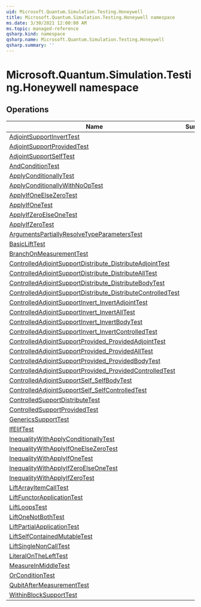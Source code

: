```yaml
---
uid: Microsoft.Quantum.Simulation.Testing.Honeywell
title: Microsoft.Quantum.Simulation.Testing.Honeywell namespace
ms.date: 3/30/2021 12:00:00 AM
ms.topic: managed-reference
qsharp.kind: namespace
qsharp.name: Microsoft.Quantum.Simulation.Testing.Honeywell
qsharp.summary: ''
---
```


# Microsoft.Quantum.Simulation.Testing.Honeywell namespace




<!-- summaries -->

## Operations

| Name | Summary |
|------|---------|
|[AdjointSupportInvertTest](xref:Microsoft.Quantum.Simulation.Testing.Honeywell.AdjointSupportInvertTest) | |
|[AdjointSupportProvidedTest](xref:Microsoft.Quantum.Simulation.Testing.Honeywell.AdjointSupportProvidedTest) | |
|[AdjointSupportSelfTest](xref:Microsoft.Quantum.Simulation.Testing.Honeywell.AdjointSupportSelfTest) | |
|[AndConditionTest](xref:Microsoft.Quantum.Simulation.Testing.Honeywell.AndConditionTest) | |
|[ApplyConditionallyTest](xref:Microsoft.Quantum.Simulation.Testing.Honeywell.ApplyConditionallyTest) | |
|[ApplyConditionallyWithNoOpTest](xref:Microsoft.Quantum.Simulation.Testing.Honeywell.ApplyConditionallyWithNoOpTest) | |
|[ApplyIfOneElseZeroTest](xref:Microsoft.Quantum.Simulation.Testing.Honeywell.ApplyIfOneElseZeroTest) | |
|[ApplyIfOneTest](xref:Microsoft.Quantum.Simulation.Testing.Honeywell.ApplyIfOneTest) | |
|[ApplyIfZeroElseOneTest](xref:Microsoft.Quantum.Simulation.Testing.Honeywell.ApplyIfZeroElseOneTest) | |
|[ApplyIfZeroTest](xref:Microsoft.Quantum.Simulation.Testing.Honeywell.ApplyIfZeroTest) | |
|[ArgumentsPartiallyResolveTypeParametersTest](xref:Microsoft.Quantum.Simulation.Testing.Honeywell.ArgumentsPartiallyResolveTypeParametersTest) | |
|[BasicLiftTest](xref:Microsoft.Quantum.Simulation.Testing.Honeywell.BasicLiftTest) | |
|[BranchOnMeasurementTest](xref:Microsoft.Quantum.Simulation.Testing.Honeywell.BranchOnMeasurementTest) | |
|[ControlledAdjointSupportDistribute_DistributeAdjointTest](xref:Microsoft.Quantum.Simulation.Testing.Honeywell.ControlledAdjointSupportDistribute_DistributeAdjointTest) | |
|[ControlledAdjointSupportDistribute_DistributeAllTest](xref:Microsoft.Quantum.Simulation.Testing.Honeywell.ControlledAdjointSupportDistribute_DistributeAllTest) | |
|[ControlledAdjointSupportDistribute_DistributeBodyTest](xref:Microsoft.Quantum.Simulation.Testing.Honeywell.ControlledAdjointSupportDistribute_DistributeBodyTest) | |
|[ControlledAdjointSupportDistribute_DistributeControlledTest](xref:Microsoft.Quantum.Simulation.Testing.Honeywell.ControlledAdjointSupportDistribute_DistributeControlledTest) | |
|[ControlledAdjointSupportInvert_InvertAdjointTest](xref:Microsoft.Quantum.Simulation.Testing.Honeywell.ControlledAdjointSupportInvert_InvertAdjointTest) | |
|[ControlledAdjointSupportInvert_InvertAllTest](xref:Microsoft.Quantum.Simulation.Testing.Honeywell.ControlledAdjointSupportInvert_InvertAllTest) | |
|[ControlledAdjointSupportInvert_InvertBodyTest](xref:Microsoft.Quantum.Simulation.Testing.Honeywell.ControlledAdjointSupportInvert_InvertBodyTest) | |
|[ControlledAdjointSupportInvert_InvertControlledTest](xref:Microsoft.Quantum.Simulation.Testing.Honeywell.ControlledAdjointSupportInvert_InvertControlledTest) | |
|[ControlledAdjointSupportProvided_ProvidedAdjointTest](xref:Microsoft.Quantum.Simulation.Testing.Honeywell.ControlledAdjointSupportProvided_ProvidedAdjointTest) | |
|[ControlledAdjointSupportProvided_ProvidedAllTest](xref:Microsoft.Quantum.Simulation.Testing.Honeywell.ControlledAdjointSupportProvided_ProvidedAllTest) | |
|[ControlledAdjointSupportProvided_ProvidedBodyTest](xref:Microsoft.Quantum.Simulation.Testing.Honeywell.ControlledAdjointSupportProvided_ProvidedBodyTest) | |
|[ControlledAdjointSupportProvided_ProvidedControlledTest](xref:Microsoft.Quantum.Simulation.Testing.Honeywell.ControlledAdjointSupportProvided_ProvidedControlledTest) | |
|[ControlledAdjointSupportSelf_SelfBodyTest](xref:Microsoft.Quantum.Simulation.Testing.Honeywell.ControlledAdjointSupportSelf_SelfBodyTest) | |
|[ControlledAdjointSupportSelf_SelfControlledTest](xref:Microsoft.Quantum.Simulation.Testing.Honeywell.ControlledAdjointSupportSelf_SelfControlledTest) | |
|[ControlledSupportDistributeTest](xref:Microsoft.Quantum.Simulation.Testing.Honeywell.ControlledSupportDistributeTest) | |
|[ControlledSupportProvidedTest](xref:Microsoft.Quantum.Simulation.Testing.Honeywell.ControlledSupportProvidedTest) | |
|[GenericsSupportTest](xref:Microsoft.Quantum.Simulation.Testing.Honeywell.GenericsSupportTest) | |
|[IfElifTest](xref:Microsoft.Quantum.Simulation.Testing.Honeywell.IfElifTest) | |
|[InequalityWithApplyConditionallyTest](xref:Microsoft.Quantum.Simulation.Testing.Honeywell.InequalityWithApplyConditionallyTest) | |
|[InequalityWithApplyIfOneElseZeroTest](xref:Microsoft.Quantum.Simulation.Testing.Honeywell.InequalityWithApplyIfOneElseZeroTest) | |
|[InequalityWithApplyIfOneTest](xref:Microsoft.Quantum.Simulation.Testing.Honeywell.InequalityWithApplyIfOneTest) | |
|[InequalityWithApplyIfZeroElseOneTest](xref:Microsoft.Quantum.Simulation.Testing.Honeywell.InequalityWithApplyIfZeroElseOneTest) | |
|[InequalityWithApplyIfZeroTest](xref:Microsoft.Quantum.Simulation.Testing.Honeywell.InequalityWithApplyIfZeroTest) | |
|[LiftArrayItemCallTest](xref:Microsoft.Quantum.Simulation.Testing.Honeywell.LiftArrayItemCallTest) | |
|[LiftFunctorApplicationTest](xref:Microsoft.Quantum.Simulation.Testing.Honeywell.LiftFunctorApplicationTest) | |
|[LiftLoopsTest](xref:Microsoft.Quantum.Simulation.Testing.Honeywell.LiftLoopsTest) | |
|[LiftOneNotBothTest](xref:Microsoft.Quantum.Simulation.Testing.Honeywell.LiftOneNotBothTest) | |
|[LiftPartialApplicationTest](xref:Microsoft.Quantum.Simulation.Testing.Honeywell.LiftPartialApplicationTest) | |
|[LiftSelfContainedMutableTest](xref:Microsoft.Quantum.Simulation.Testing.Honeywell.LiftSelfContainedMutableTest) | |
|[LiftSingleNonCallTest](xref:Microsoft.Quantum.Simulation.Testing.Honeywell.LiftSingleNonCallTest) | |
|[LiteralOnTheLeftTest](xref:Microsoft.Quantum.Simulation.Testing.Honeywell.LiteralOnTheLeftTest) | |
|[MeasureInMiddleTest](xref:Microsoft.Quantum.Simulation.Testing.Honeywell.MeasureInMiddleTest) | |
|[OrConditionTest](xref:Microsoft.Quantum.Simulation.Testing.Honeywell.OrConditionTest) | |
|[QubitAfterMeasurementTest](xref:Microsoft.Quantum.Simulation.Testing.Honeywell.QubitAfterMeasurementTest) | |
|[WithinBlockSupportTest](xref:Microsoft.Quantum.Simulation.Testing.Honeywell.WithinBlockSupportTest) | |


<!-- /summaries -->
